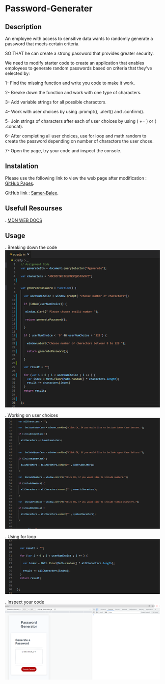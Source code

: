 # Password-Generater

## Description

An employee with access to sensitive data wants to randomly generate a password that meets certain criteria.

SO THAT he can create a strong password that provides greater security.

We need to modify starter code to create an application that enables employees to generate random passwords based on criteria that they’ve selected by:

1- Find the missing function and write you code to make it work.

2- Breake down the function and work with one type of characters.

3- Add variable strings for all possible charactors.

4- Work with user choices by using .prompt(), .alert() and .confirm().

5- Join strings of characters after each of user choices by using ( += ) or ( .concat).

6- After completing all user choices, use for loop and math.random to create the password depending on number of charactors the user chose.

7- Open the page, try your code and inspect the console.

## Instalation

Please use the following link to view the web page after modification : [GitHub Pages](https://samer-balee.github.io/Password-Generater/).

GitHub link : [Samer-Balee](https://github.com/Samer-Balee/Password-Generater).

## Usefull Resourses

. [MDN WEB DOCS](https://developer.mozilla.org/en-US/docs/Web/JavaScript)

## Usage

 . Breaking down the code ![alt text](images/screenshot-number-of-charactors.PNG)

 . Working on user choices ![alt text](images/screenshot-user-choices.PNG)

 . Using for loop ![alt text](images/screenshot-for-loop.PNG)

 . Inspect your code ![alt text](images/screenshot-inspect.PNG)

 <!-- . Conditions to guarantee including one charactor of each string ![alt text]() -->






